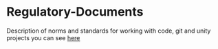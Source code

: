 # Regulatory-Documents
Description of norms and standards for working with code, git and unity projects you can see [here](https://github.com/alexandru-solomon-dev/Regulatory-Documents/wiki)
